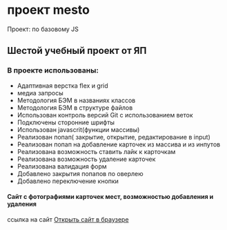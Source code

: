 # проект mesto

Проект: по базовому JS

## Шестой учебный проект от ЯП

### В проекте использованы:

- Адаптивная верстка flex и grid
- медиа запросы
- Методология БЭМ в названиях классов
- Методология БЭМ в структуре файлов
- Использован контроль версий Git с использованием веток
- Подключены сторонние шрифты
- Использован javascrit(функции массивы)
- Реализован попап( закрытие, открытие, редактирование в input)
- Реализован попап на добавление карточек из массива и из инпутов
- Реализована возможность ставить лайк к карточкам
- Реализована возможность удаление карточек
- Реализована валидация форм
- Добавлено закрытия попапов по оверлею
- Добавлено переключение кнопки

#### Сайт с фотографиями карточек мест, возможностью добавления и удаления

ссылка на сайт [Открыть сайт в браузере](https://leonidtemniy.github.io/mesto/)
